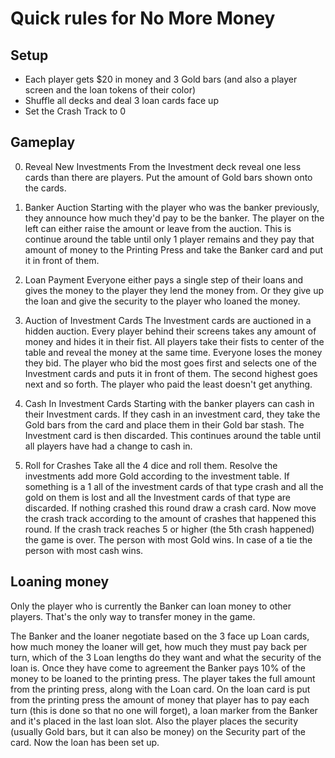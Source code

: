 Quick rules for No More Money
=============================

Setup
-----

* Each player gets $20 in money and 3 Gold bars (and also a player screen and the loan tokens of their color)
* Shuffle all decks and deal 3 loan cards face up
* Set the Crash Track to 0

Gameplay
--------

0. Reveal New Investments
	From the Investment deck reveal one less cards than there are players. Put the amount of Gold bars shown onto the cards.

1. Banker Auction
	Starting with the player who was the banker previously, they announce how much they'd pay to be the banker. The player on the left can either raise the amount or leave from the auction. This is continue around the table until only 1 player remains and they pay that amount of money to the Printing Press and take the Banker card and put it in front of them.

2. Loan Payment
	Everyone either pays a single step of their loans and gives the money to the player they lend the money from. Or they give up the loan and give the security to the player who loaned the money.

3. Auction of Investment Cards
	The Investment cards are auctioned in a hidden auction. Every player behind their screens takes any amount of money and hides it in their fist. All players take their fists to center of the table and reveal the money at the same time. Everyone loses the money they bid. The player who bid the most goes first and selects one of the Investment cards and puts it in front of them. The second highest goes next and so forth. The player who paid the least doesn't get anything.

4. Cash In Investment Cards
	Starting with the banker players can cash in their Investment cards. If they cash in an investment card, they take the Gold bars from the card and place them in their Gold bar stash. The Investment card is then discarded. This continues around the table until all players have had a change to cash in.

5. Roll for Crashes
	Take all the 4 dice and roll them. Resolve the investments add more Gold according to the investment table. If something is a 1 all of the investment cards of that type crash and all the gold on them is lost and all the Investment cards of that type are discarded. 
	If nothing crashed this round draw a crash card. Now move the crash track according to the amount of crashes that happened this round.
	If the crash track reaches 5 or higher (the 5th crash happened) the game is over. The person with most Gold wins. In case of a tie the person with most cash wins.


Loaning money
-------------

Only the player who is currently the Banker can loan money to other players. That's the only way to transfer money in the game.

The Banker and the loaner negotiate based on the 3 face up Loan cards, how much money the loaner will get, how much they must pay back per turn, which of the 3 Loan lengths do they want and what the security of the loan is. Once they have come to agreement the Banker pays 10% of the money to be loaned to the printing press. The player takes the full amount from the printing press, along with the Loan card. On the loan card is put from the printing press the amount of money that player has to pay each turn (this is done so that no one will forget), a loan marker from the Banker and it's placed in the last loan slot. Also the player places the security (usually Gold bars, but it can also be money) on the Security part of the card. Now the loan has been set up.
